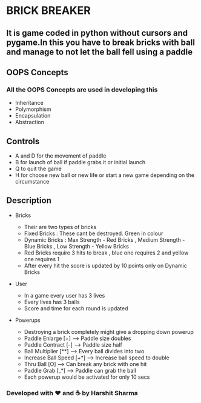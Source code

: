 # BRICK BREAKER

## It is game coded in python without cursors and pygame.In this you have to break bricks with ball and manage to not let the ball fell using a paddle

## OOPS Concepts

### All the OOPS Concepts are used in developing this

* Inheritance
* Polymorphism
* Encapsulation
* Abstraction

## Controls
* A and D for the movement of paddle
* B for launch of ball if paddle grabs it or initial launch
* Q to quit the game
* H for choose new ball or new life or start a new game depending on the circumstance

## Description
* Bricks
    * Their are two types of bricks
    * Fixed Bricks : These cant be destroyed. Green in colour
    * Dynamic Bricks : Max Strength - Red Bricks , Medium Strength - Blue Bricks , Low Strength - Yellow Bricks
    * Red Bricks require 3 hits to break , blue one requires 2 and yellow one requires 1
    * After every hit the score is updated by 10 points only on Dynamic Bricks

* User
    * In a game every user has 3 lives
    * Every lives has 3 balls
    * Score and time for each round is updated

* Powerups
    * Destroying a brick completely might give a dropping down powerup
    * Paddle Enlarge  [+]  --> Paddle size doubles
    * Paddle Contract [-]  --> Paddle size half
    * Ball Multiplier [**] --> Every ball divides into two
    * Increase Ball Speed [+*] --> Increase ball speed to double
    * Thru Ball [O]  --> Can break any brick with one hit
    * Paddle Grab [_*] --> Paddle can grab the ball
    * Each powerup would be activated for only 10 secs

### Developed with :heart: and :coffee: by Harshit Sharma

